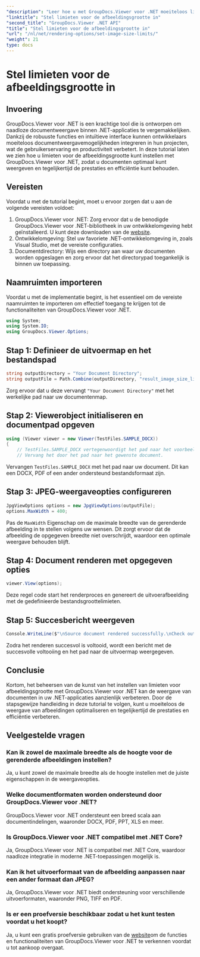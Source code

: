 ```yaml
---
"description": "Leer hoe u met GroupDocs.Viewer voor .NET moeiteloos limieten voor de afbeeldingsgrootte instelt in .NET-toepassingen, waardoor u uw documenten nog beter kunt bekijken."
"linktitle": "Stel limieten voor de afbeeldingsgrootte in"
"second_title": "GroupDocs.Viewer .NET API"
"title": "Stel limieten voor de afbeeldingsgrootte in"
"url": "/nl/net/rendering-options/set-image-size-limits/"
"weight": 21
type: docs
---
```

# Stel limieten voor de afbeeldingsgrootte in

## Invoering
GroupDocs.Viewer voor .NET is een krachtige tool die is ontworpen om naadloze documentweergave binnen .NET-applicaties te vergemakkelijken. Dankzij de robuuste functies en intuïtieve interface kunnen ontwikkelaars moeiteloos documentweergavemogelijkheden integreren in hun projecten, wat de gebruikerservaring en productiviteit verbetert. In deze tutorial laten we zien hoe u limieten voor de afbeeldingsgrootte kunt instellen met GroupDocs.Viewer voor .NET, zodat u documenten optimaal kunt weergeven en tegelijkertijd de prestaties en efficiëntie kunt behouden.
## Vereisten
Voordat u met de tutorial begint, moet u ervoor zorgen dat u aan de volgende vereisten voldoet:
1. GroupDocs.Viewer voor .NET: Zorg ervoor dat u de benodigde GroupDocs.Viewer voor .NET-bibliotheek in uw ontwikkelomgeving hebt geïnstalleerd. U kunt deze downloaden van de [website](https://releases.groupdocs.com/viewer/net/).
2. Ontwikkelomgeving: Stel uw favoriete .NET-ontwikkelomgeving in, zoals Visual Studio, met de vereiste configuraties.
3. Documentdirectory: Wijs een directory aan waar uw documenten worden opgeslagen en zorg ervoor dat het directorypad toegankelijk is binnen uw toepassing.

## Naamruimten importeren
Voordat u met de implementatie begint, is het essentieel om de vereiste naamruimten te importeren om effectief toegang te krijgen tot de functionaliteiten van GroupDocs.Viewer voor .NET.
```csharp
using System;
using System.IO;
using GroupDocs.Viewer.Options;
```
## Stap 1: Definieer de uitvoermap en het bestandspad
```csharp
string outputDirectory = "Your Document Directory";
string outputFile = Path.Combine(outputDirectory, "result_image_size_limit.jpg");
```
Zorg ervoor dat u deze vervangt `"Your Document Directory"` met het werkelijke pad naar uw documentenmap.
## Stap 2: Viewerobject initialiseren en documentpad opgeven
```csharp
using (Viewer viewer = new Viewer(TestFiles.SAMPLE_DOCX))
{
    // TestFiles.SAMPLE_DOCX vertegenwoordigt het pad naar het voorbeelddocument.
    // Vervang het door het pad naar het gewenste document.
```
Vervangen `TestFiles.SAMPLE_DOCX` met het pad naar uw document. Dit kan een DOCX, PDF of een ander ondersteund bestandsformaat zijn.
## Stap 3: JPEG-weergaveopties configureren
```csharp
JpgViewOptions options = new JpgViewOptions(outputFile);
options.MaxWidth = 400;
```
Pas de `MaxWidth` Eigenschap om de maximale breedte van de gerenderde afbeelding in te stellen volgens uw wensen. Dit zorgt ervoor dat de afbeelding de opgegeven breedte niet overschrijdt, waardoor een optimale weergave behouden blijft.
## Stap 4: Document renderen met opgegeven opties
```csharp
viewer.View(options);
```
Deze regel code start het renderproces en genereert de uitvoerafbeelding met de gedefinieerde bestandsgroottelimieten.
## Stap 5: Succesbericht weergeven
```csharp
Console.WriteLine($"\nSource document rendered successfully.\nCheck output in {outputDirectory}.");
```
Zodra het renderen succesvol is voltooid, wordt een bericht met de succesvolle voltooiing en het pad naar de uitvoermap weergegeven.

## Conclusie
Kortom, het beheersen van de kunst van het instellen van limieten voor afbeeldingsgrootte met GroupDocs.Viewer voor .NET kan de weergave van documenten in uw .NET-applicaties aanzienlijk verbeteren. Door de stapsgewijze handleiding in deze tutorial te volgen, kunt u moeiteloos de weergave van afbeeldingen optimaliseren en tegelijkertijd de prestaties en efficiëntie verbeteren.
## Veelgestelde vragen
### Kan ik zowel de maximale breedte als de hoogte voor de gerenderde afbeeldingen instellen?
Ja, u kunt zowel de maximale breedte als de hoogte instellen met de juiste eigenschappen in de weergaveopties.
### Welke documentformaten worden ondersteund door GroupDocs.Viewer voor .NET?
GroupDocs.Viewer voor .NET ondersteunt een breed scala aan documentindelingen, waaronder DOCX, PDF, PPT, XLS en meer.
### Is GroupDocs.Viewer voor .NET compatibel met .NET Core?
Ja, GroupDocs.Viewer voor .NET is compatibel met .NET Core, waardoor naadloze integratie in moderne .NET-toepassingen mogelijk is.
### Kan ik het uitvoerformaat van de afbeelding aanpassen naar een ander formaat dan JPEG?
Ja, GroupDocs.Viewer voor .NET biedt ondersteuning voor verschillende uitvoerformaten, waaronder PNG, TIFF en PDF.
### Is er een proefversie beschikbaar zodat u het kunt testen voordat u het koopt?
Ja, u kunt een gratis proefversie gebruiken van de [website](https://releases.groupdocs.com/viewer/net/)om de functies en functionaliteiten van GroupDocs.Viewer voor .NET te verkennen voordat u tot aankoop overgaat.